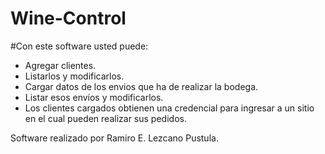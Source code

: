 # Wine-Control

#Con este software usted puede:

- Agregar clientes.
- Listarlos y modificarlos.
- Cargar datos de los envios que ha de realizar la bodega.
- Listar esos envíos y modificarlos.
- Los clientes cargados obtienen una credencial para ingresar a un sitio en el cual pueden realizar sus pedidos.

Software realizado por Ramiro E. Lezcano Pustula.

